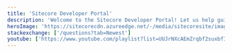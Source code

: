 ```yaml
---
title: 'Sitecore Developer Portal'
description: 'Welcome to the Sitecore Developer Portal! Let us help guide you to what you need today.'
heroImage: 'https://sitecorecdn.azureedge.net/-/media/sitecoresite/images/home/solutions/managed-cloud/managedcloud_heromediumvideo_dt.jpg'
stackexchange: ['/questions?tab=Newest']
youtube: ['https://www.youtube.com/playlist?list=UUJrNXcAEmZrqbf2suxbfIkg']
---
```

